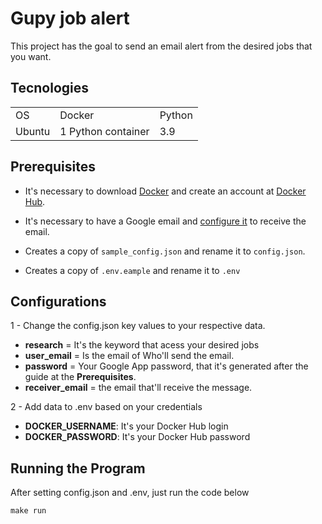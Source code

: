 # Gupy job alert

This project has the goal to send an email alert from the desired jobs that you want.

## Tecnologies
  <table>
    <tr>
      <td>OS</td>
      <td>Docker</td>
      <td>Python</td>
    </tr>
      <tr>
      <td>Ubuntu</td>
      <td>1 Python container</td>
      <td>3.9</td>
    </tr>
  </table>

## Prerequisites
- It's necessary to download [Docker](https://docs.docker.com/engine/install/ubuntu/) and create an account at [Docker Hub](https://hub.docker.com).

- It's necessary to have a Google email and [configure it](https://support.google.com/accounts/answer/185833?hl=en) to receive the email.

- Creates a copy of `sample_config.json` and rename it to `config.json`.

- Creates a copy of `.env.eample` and rename it to `.env`

## Configurations

1 - Change the config.json key values to your respective data.

- **research** = It's the keyword that acess your desired jobs
- **user_email** =  Is the email of Who'll send the email.
- **password** = Your Google App password, that it's generated after the guide at the **Prerequisites**.
- **receiver_email** = the email that'll receive the message.

2 - Add data to .env based on your credentials

- **DOCKER_USERNAME**: It's your Docker Hub login
- **DOCKER_PASSWORD**: It's your Docker Hub password

## Running the Program

After setting config.json and .env, just run the code below

```
make run
```
